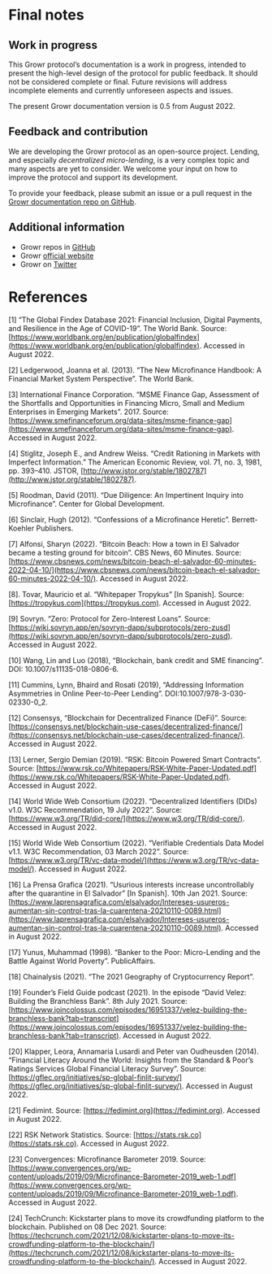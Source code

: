 # Final notes

## Work in progress

This Growr protocol’s documentation is a work in progress, intended to present the high-level design of the protocol for public feedback. It should not be considered complete or final. Future revisions will address incomplete elements and currently unforeseen aspects and issues.

The present Growr documentation version is 0.5 from August 2022.

## Feedback and contribution

We are developing the Growr protocol as an open-source project. Lending, and especially _decentralized micro-lending_, is a very complex topic and many aspects are yet to consider. We welcome your input on how to improve the protocol and support its development.

To provide your feedback, please submit an issue or a pull request in the [Growr documentation repo on GitHub](https://github.com/growr-xyz/growr-documentation/).

## Additional information

* Growr repos in [GitHub](https://github.com/growr-xyz)
* Growr [official website](https://www.growr.xyz/)
* Growr on [Twitter](https://www.twitter.com/growrxyz)

<div style="page-break-after: always;"></div>

# References

<a name="ref1"></a>[1] “The Global Findex Database 2021: Financial Inclusion, Digital Payments, and Resilience in the Age of COVID-19”. The World Bank. Source: [https://www.worldbank.org/en/publication/globalfindex](https://www.worldbank.org/en/publication/globalfindex). Accessed in August 2022.

<a name="ref2"></a>[2] Ledgerwood, Joanna et al. (2013). “The New Microfinance Handbook: A Financial Market System Perspective”. The World Bank.

<a name="ref3"></a>[3] International Finance Corporation. “MSME Finance Gap, Assessment of the Shortfalls and Opportunities in Financing Micro, Small and Medium Enterprises in Emerging Markets”. 2017. Source: [https://www.smefinanceforum.org/data-sites/msme-finance-gap](https://www.smefinanceforum.org/data-sites/msme-finance-gap). Accessed in August 2022. 

<a name="ref4"></a>[4] Stiglitz, Joseph E., and Andrew Weiss. “Credit Rationing in Markets with Imperfect Information.” The American Economic Review, vol. 71, no. 3, 1981, pp. 393–410. JSTOR, [http://www.jstor.org/stable/1802787](http://www.jstor.org/stable/1802787).

<a name="ref5"></a>[5] Roodman, David (2011). “Due Diligence: An Impertinent Inquiry into Microfinance”. Center for Global Development.

<a name="ref6"></a>[6] Sinclair, Hugh (2012). “Confessions of a Microfinance Heretic”. Berrett-Koehler Publishers.

<a name="ref7"></a>[7] Alfonsi, Sharyn (2022). “Bitcoin Beach: How a town in El Salvador became a testing ground for bitcoin”. CBS News, 60 Minutes. Source: [https://www.cbsnews.com/news/bitcoin-beach-el-salvador-60-minutes-2022-04-10/](https://www.cbsnews.com/news/bitcoin-beach-el-salvador-60-minutes-2022-04-10/). Accessed in August 2022. 

<a name="ref8"></a>[8]. Tovar, Mauricio et al. “Whitepaper Tropykus” [In Spanish]. Source: [https://tropykus.com](https://tropykus.com). Accessed in August 2022. 

<a name="ref9"></a>[9] Sovryn. “Zero: Protocol for Zero-Interest Loans”. Source: [https://wiki.sovryn.app/en/sovryn-dapp/subprotocols/zero-zusd](https://wiki.sovryn.app/en/sovryn-dapp/subprotocols/zero-zusd). Accessed in August 2022. 

<a name="ref10"></a>[10] Wang, Lin and Luo (2018), “Blockchain, bank credit and SME financing”. DOI: 10.1007/s11135-018-0806-6.

<a name="ref11"></a>[11] Cummins, Lynn, Bhaird and Rosati (2019), “Addressing Information Asymmetries in Online Peer-to-Peer Lending”. DOI:10.1007/978-3-030-02330-0_2.

<a name="ref12"></a>[12] Consensys, “Blockchain for Decentralized Finance (DeFi)”. Source: [https://consensys.net/blockchain-use-cases/decentralized-finance/](https://consensys.net/blockchain-use-cases/decentralized-finance/). Accessed in August 2022.

<a name="ref13"></a>[13] Lerner, Sergio Demian (2019). “RSK: Bitcoin Powered Smart Contracts”. Source: [https://www.rsk.co/Whitepapers/RSK-White-Paper-Updated.pdf](https://www.rsk.co/Whitepapers/RSK-White-Paper-Updated.pdf). Accessed in August 2022.

<a name="ref14"></a>[14] World Wide Web Consortium (2022). “Decentralized Identifiers (DIDs) v1.0. W3C Recommendation, 19 July 2022”. Source: [https://www.w3.org/TR/did-core/](https://www.w3.org/TR/did-core/). Accessed in August 2022.

<a name="ref15"></a>[15] World Wide Web Consortium (2022). “Verifiable Credentials Data Model v1.1. W3C Recommendation, 03 March 2022”. Source: [https://www.w3.org/TR/vc-data-model/](https://www.w3.org/TR/vc-data-model/). Accessed in August 2022.

<a name="ref16"></a>[16] La Prensa Grafica (2021). “Usurious interests increase uncontrollably after the quarantine in El Salvador” [In Spanish]. 10th Jan 2021. Source: [https://www.laprensagrafica.com/elsalvador/Intereses-usureros-aumentan-sin-control-tras-la-cuarentena-20210110-0089.html](https://www.laprensagrafica.com/elsalvador/Intereses-usureros-aumentan-sin-control-tras-la-cuarentena-20210110-0089.html). Accessed in August 2022.

<a name="ref17"></a>[17] Yunus, Muhammad (1998). “Banker to the Poor: Micro-Lending and the Battle Against World Poverty”. PublicAffairs.

<a name="ref18"></a>[18] Chainalysis (2021). “The 2021 Geography of Cryptocurrency Report”. 

<a name="ref19"></a>[19] Founder’s Field Guide podcast (2021). In the episode “David Velez: Building the Branchless Bank”. 8th July 2021. Source: [https://www.joincolossus.com/episodes/16951337/velez-building-the-branchless-bank?tab=transcript](https://www.joincolossus.com/episodes/16951337/velez-building-the-branchless-bank?tab=transcript). Accessed in August 2022.

<a name="ref20"></a>[20] Klapper, Leora, Annamaria Lusardi and Peter van Oudheusden (2014). “Financial Literacy Around the World: Insights from the Standard & Poor’s Ratings Services Global Financial Literacy Survey”. Source: [https://gflec.org/initiatives/sp-global-finlit-survey/](https://gflec.org/initiatives/sp-global-finlit-survey/). Accessed in August 2022.

<a name="ref21"></a>[21] Fedimint. Source: [https://fedimint.org](https://fedimint.org). Accessed in August 2022. 

<a name="ref22"></a>[22] RSK Network Statistics. Source: [https://stats.rsk.co](https://stats.rsk.co). Accessed in August 2022.

<a name="ref23"></a>[23] Convergences: Microfinance Barometer 2019. Source: [https://www.convergences.org/wp-content/uploads/2019/09/Microfinance-Barometer-2019_web-1.pdf](https://www.convergences.org/wp-content/uploads/2019/09/Microfinance-Barometer-2019_web-1.pdf). Accessed in August 2022. 

<a name="ref24"></a>[24] TechCrunch: Kickstarter plans to move its crowdfunding platform to the blockchain. Published on 08 Dec 2021. Source: [https://techcrunch.com/2021/12/08/kickstarter-plans-to-move-its-crowdfunding-platform-to-the-blockchain/](https://techcrunch.com/2021/12/08/kickstarter-plans-to-move-its-crowdfunding-platform-to-the-blockchain/). Accessed in August 2022.
